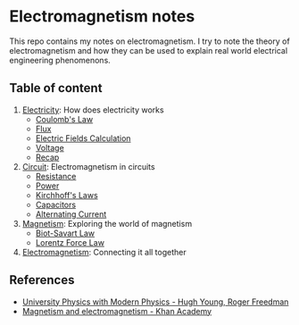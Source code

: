 # Electromagnetism notes

This repo contains my notes on electromagnetism. I try to note the theory of electromagnetism and how they can be used to explain real world electrical engineering phenomenons.

## Table of content

1. [Electricity](./Electricity/): How does electricity works
	- [Coulomb's Law](./Electricity/Coulomb's%20Law.md)
	- [Flux](./Electricity/Flux.md)
	- [Electric Fields Calculation](./Electricity/Electric%20Fields%20Calculation.md)
	- [Voltage](./Electricity/Voltage.md)
	- [Recap](./Electricity/Recap.md)
2. [Circuit](./Circuit/): Electromagnetism in circuits
	- [Resistance](./Circuit/Resistance.md)
	- [Power](./Circuit/Power.md)
	- [Kirchhoff's Laws](./Circuit/Kirchhoff's%20Laws.md)
	- [Capacitors](./Circuit/Capacitors.md)
	- [Alternating Current](./Circuit/Alternating%20Current.md)
3. [Magnetism](./Magnetism/): Exploring the world of magnetism
	- [Biot-Savart Law](./Magnetism/Biot-Savart%20Law.md)
	- [Lorentz Force Law](./Magnetism/Lorentz%20Force%20Law.md)
4. [Electromagnetism](./Electromagnetism/): Connecting it all together

## References

- [University Physics with Modern Physics -  Hugh Young, Roger Freedman](https://www.amazon.com/University-Physics-Modern-15th/dp/0135159555)
- [Magnetism and electromagnetism - Khan Academy](https://www.khanacademy.org/science/ap-physics-2/ap-magnetic-forces-and-magnetic-fields)
